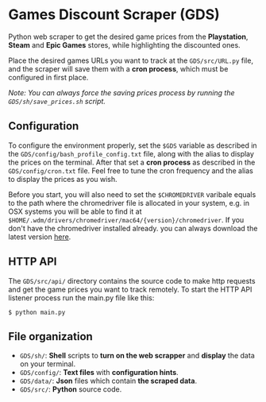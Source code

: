 Games Discount Scraper (GDS)
============================

Python web scraper to get the desired game prices from the **Playstation**, **Steam** and **Epic Games** stores, while highlighting the discounted ones.

Place the desired games URLs you want to track at the ``GDS/src/URL.py`` file, and the scraper will save them with a **cron process**, which must be configured in first place. 

*Note: You can always force the saving prices process by running the ``GDS/sh/save_prices.sh`` script.*

Configuration
----------------
To configure the environment properly, set the ``$GDS`` variable as described in the ``GDS/config/bash_profile_config.txt`` file, along with the alias to display the prices on the terminal. After that set a **cron process** as described in the ``GDS/config/cron.txt`` file. Feel free to tune the cron frequency and the alias to display the prices as you wish.

Before you start, you will also need to set the ``$CHROMEDRIVER`` varibale equals to the path where the chromedriver file is allocated in your system, e.g. in OSX systems you will be able to find it at ``$HOME/.wdm/drivers/chromedriver/mac64/{version}/chromedriver``. If you don't have the chromedriver installed already. you can always download the latest version [here](https://chromedriver.chromium.org/downloads).

HTTP API 
-----------
The ``GDS/src/api/`` directory contains the source code to make http requests and get the game prices you want to track remotely.
To start the HTTP API listener process run the main.py file like this:
```
$ python main.py
```

File organization
--------------------
* ``GDS/sh/``: **Shell** scripts to **turn on the web scrapper** and **display** the data on your terminal.
* ``GDS/config/``: **Text files** with **configuration hints**.
* ``GDS/data/``: **Json** files which contain **the scraped data**.
* ``GDS/src/``: **Python** source code.
